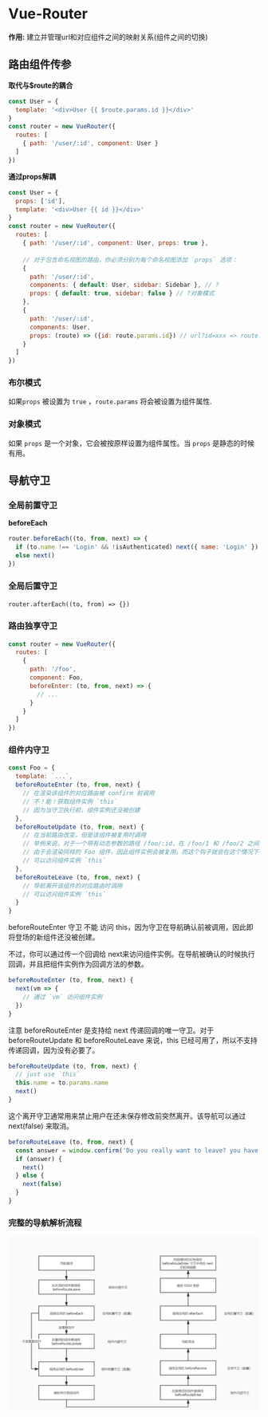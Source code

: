 # Vue-Router
**作用:** 建立并管理url和对应组件之间的映射关系(组件之间的切换)

## 路由组件传参
**取代与$route的耦合**
```js
const User = {
  template: '<div>User {{ $route.params.id }}</div>'
}
const router = new VueRouter({
  routes: [
    { path: '/user/:id', component: User }
  ] 
})
```

**通过props解耦**
```js
const User = {
  props: ['id'],
  template: '<div>User {{ id }}</div>'
}
const router = new VueRouter({
  routes: [
    { path: '/user/:id', component: User, props: true },

    // 对于包含命名视图的路由，你必须分别为每个命名视图添加 `props` 选项：
    {
      path: '/user/:id',
      components: { default: User, sidebar: Sidebar }, // ?
      props: { default: true, sidebar: false } // ?对象模式
    },
    {
      path: '/user/:id',
      components: User,
      props: (route) => ({id: route.params.id}) // url?id=xxx => route.query.id
    }
  ]
})
```

### 布尔模式
如果```props``` 被设置为 ```true``` ，```route.params``` 将会被设置为组件属性.

### 对象模式
如果 ```props``` 是一个对象，它会被按原样设置为组件属性。当 ```props``` 是静态的时候有用。


## 导航守卫

### 全局前置守卫
**beforeEach**
```js
router.beforeEach((to, from, next) => {
  if (to.name !== 'Login' && !isAuthenticated) next({ name: 'Login' })
  else next()
})
```

### 全局后置守卫
```router.afterEach((to, from) => {})```

### 路由独享守卫
```js
const router = new VueRouter({
  routes: [
    {
      path: '/foo',
      component: Foo,
      beforeEnter: (to, from, next) => {
        // ...
      }
    }
  ]
})
```

### 组件内守卫
```js
const Foo = {
  template: `...`,
  beforeRouteEnter (to, from, next) {
    // 在渲染该组件的对应路由被 confirm 前调用
    // 不！能！获取组件实例 `this`
    // 因为当守卫执行前，组件实例还没被创建
  },
  beforeRouteUpdate (to, from, next) {
    // 在当前路由改变，但是该组件被复用时调用
    // 举例来说，对于一个带有动态参数的路径 /foo/:id，在 /foo/1 和 /foo/2 之间跳转的时候，
    // 由于会渲染同样的 Foo 组件，因此组件实例会被复用。而这个钩子就会在这个情况下被调用。
    // 可以访问组件实例 `this`
  },
  beforeRouteLeave (to, from, next) {
    // 导航离开该组件的对应路由时调用
    // 可以访问组件实例 `this`
  }
}
```
beforeRouteEnter 守卫 不能 访问 this，因为守卫在导航确认前被调用，因此即将登场的新组件还没被创建。

不过，你可以通过传一个回调给 next来访问组件实例。在导航被确认的时候执行回调，并且把组件实例作为回调方法的参数。
```js
beforeRouteEnter (to, from, next) {
  next(vm => {
    // 通过 `vm` 访问组件实例
  })
}
```
注意 beforeRouteEnter 是支持给 next 传递回调的唯一守卫。对于 beforeRouteUpdate 和 beforeRouteLeave 来说，this 已经可用了，所以不支持传递回调，因为没有必要了。
```js
beforeRouteUpdate (to, from, next) {
  // just use `this`
  this.name = to.params.name
  next()
}
```
这个离开守卫通常用来禁止用户在还未保存修改前突然离开。该导航可以通过 next(false) 来取消。
```js
beforeRouteLeave (to, from, next) {
  const answer = window.confirm('Do you really want to leave? you have unsaved changes!')
  if (answer) {
    next()
  } else {
    next(false)
  }
}
```
### 完整的导航解析流程
![](图片/VueRouter流程.png)